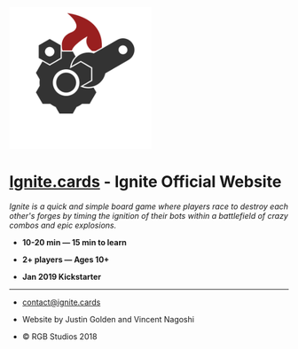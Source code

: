 
<div data-zebra="0">
  
<img src="assets/images/icon.svg" width="256px">  
  
# [Ignite.cards](http://ignite.cards) - Ignite Official Website

*Ignite is a quick and simple board game where players race to destroy each other's forges by timing the ignition of their bots within a battlefield of crazy combos and epic explosions.*

- **10-20 min — 15 min to learn**

- **2+ players — Ages 10+**

- **Jan 2019 Kickstarter**

---

- contact@ignite.cards

- Website by Justin Golden and Vincent Nagoshi

- &copy; RGB Studios 2018

</div>

